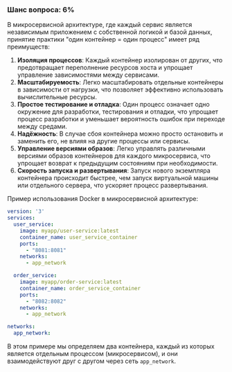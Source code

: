 ### Шанс вопроса: 6%

В микросервисной архитектуре, где каждый сервис является независимым приложением с собственной логикой и базой данных, принятие практики "один контейнер = один процесс" имеет ряд преимуществ:

1. **Изоляция процессов**: Каждый контейнер изолирован от других, что предотвращает переполнение ресурсов хоста и упрощает управление зависимостями между сервисами.
2. **Масштабируемость**: Легко масштабировать отдельные контейнеры в зависимости от нагрузки, что позволяет эффективно использовать вычислительные ресурсы.
3. **Простое тестирование и отладка**: Один процесс означает одно окружение для разработки, тестирования и отладки, что упрощает процесс разработки и уменьшает вероятность ошибок при переходе между средами.
4. **Надёжность**: В случае сбоя контейнера можно просто остановить и заменить его, не влияя на другие процессы или сервисы.
5. **Управление версиями образов**: Легко управлять различными версиями образов контейнеров для каждого микросервиса, что упрощает возврат к предыдущим состояниям при необходимости.
6. **Скорость запуска и развертывания**: Запуск нового экземпляра контейнера происходит быстрее, чем запуск виртуальной машины или отдельного сервера, что ускоряет процесс развертывания.

Пример использования Docker в микросервисной архитектуре:
```yaml
version: '3'
services:
  user_service:
    image: myapp/user-service:latest
    container_name: user_service_container
    ports:
      - "8081:8081"
    networks:
      - app_network

  order_service:
    image: myapp/order-service:latest
    container_name: order_service_container
    ports:
      - "8082:8082"
    networks:
      - app_network

networks:
  app_network:
```
В этом примере мы определяем два контейнера, каждый из которых является отдельным процессом (микросервисом), и они взаимодействуют друг с другом через сеть `app_network`.